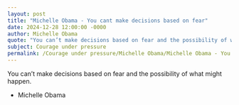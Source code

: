 ```yaml
---
layout: post
title: "Michelle Obama - You cant make decisions based on fear"
date: 2024-12-28 12:00:00 -0000
author: Michelle Obama
quote: "You can’t make decisions based on fear and the possibility of what might happen."
subject: Courage under pressure
permalink: /Courage under pressure/Michelle Obama/Michelle Obama - You cant make decisions based on fear
---
```


You can’t make decisions based on fear and the possibility of what might happen.

- Michelle Obama
